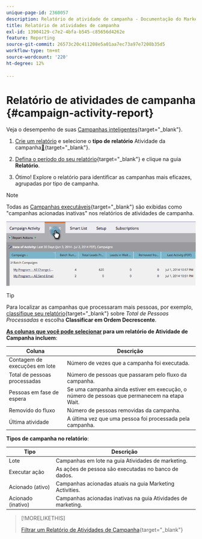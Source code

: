 ```yaml
---
unique-page-id: 2360057
description: Relatório de atividade de campanha - Documentação do Marketo - Documentação do produto
title: Relatório de atividades de campanha
exl-id: 13904129-c7e2-4bfa-b545-c85656d4262e
feature: Reporting
source-git-commit: 26573c20c411208e5a01aa7ec73a97e7208b35d5
workflow-type: tm+mt
source-wordcount: '220'
ht-degree: 12%

---
```


# Relatório de atividades de campanha {#campaign-activity-report}

Veja o desempenho de suas [Campanhas inteligentes](/help/marketo/product-docs/core-marketo-concepts/smart-campaigns/creating-a-smart-campaign/understanding-batch-and-trigger-smart-campaigns.md){target="_blank"}.

1. [Crie um relatório](/help/marketo/product-docs/reporting/basic-reporting/creating-reports/create-a-report-in-a-program.md) e selecione o **tipo de relatório** Atividade da campanha[&#128279;](/help/marketo/product-docs/reporting/basic-reporting/report-types/report-type-overview.md){target="_blank"}.

1. [Defina o período do seu relatório](/help/marketo/product-docs/reporting/basic-reporting/editing-reports/change-a-report-time-frame.md){target="_blank"} e clique na guia **Relatório**.

1. Ótimo! Explore o relatório para identificar as campanhas mais eficazes, agrupadas por tipo de campanha.

>[!NOTE]
>
>Todas as [Campanhas executáveis](/help/marketo/product-docs/core-marketo-concepts/smart-campaigns/flow-actions/execute-campaign.md){target="_blank"} são exibidas como &quot;campanhas acionadas inativas&quot; nos relatórios de atividades de campanha.

![](assets/campaign-activity-report-1.png)

>[!TIP]
>
>Para localizar as campanhas que processaram mais pessoas, por exemplo, [classifique seu relatório](/help/marketo/product-docs/reporting/basic-reporting/editing-reports/sort-report-on-columns.md){target="_blank"} sobre _Total de Pessoas Processadas_ e escolha **Classificar em Ordem Decrescente**.

**[As colunas que você pode selecionar](/help/marketo/product-docs/reporting/basic-reporting/editing-reports/select-report-columns.md) para um relatório de Atividade de Campanha incluem**:

<table><thead>
  <tr>
    <th>Coluna</th>
    <th>Descrição</th>
  </tr></thead>
<tbody>
  <tr>
    <td>Contagem de execuções em lote</td>
    <td>Número de vezes que a campanha foi executada.</td>
  </tr>
  <tr>
    <td>Total de pessoas processadas</td>
    <td>Número de pessoas que passaram pelo fluxo da campanha.</td>
  </tr>
  <tr>
    <td>Pessoas em fase de espera</td>
    <td>Se uma campanha ainda estiver em execução, o número de pessoas que permanecem na etapa Wait.</td>
  </tr>
  <tr>
    <td>Removido do fluxo</td>
    <td>Número de pessoas removidas da campanha.</td>
  </tr>
  <tr>
    <td>Última atividade</td>
    <td>A última vez que uma pessoa foi processada pela campanha.</td>
  </tr>
</tbody>
</table>

**Tipos de campanha no relatório**:

<table><thead>
  <tr>
    <th>Tipo</th>
    <th>Descrição</th>
  </tr></thead>
<tbody>
  <tr>
    <td>Lote</td>
    <td>Campanhas em lote na guia Atividades de marketing.</td>
  </tr>
  <tr>
    <td>Executar ação</td>
    <td>As ações de pessoa são executadas no banco de dados.</td>
  </tr>
  <tr>
    <td>Acionado (ativo)</td>
    <td>Campanhas acionadas atuais na guia Marketing Activities.</td>
  </tr>
  <tr>
    <td>Acionado (inativo)</td>
    <td>Campanhas acionadas inativas na guia Atividades de marketing.</td>
  </tr>
</tbody>
</table>

>[!MORELIKETHIS]
>
>[Filtrar um Relatório de Atividades de Campanha](/help/marketo/product-docs/reporting/basic-reporting/report-activity/filter-a-campaign-activity-report.md){target="_blank"}
